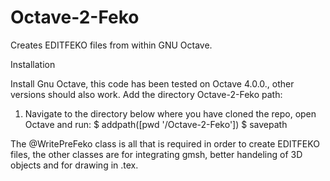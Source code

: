 # Octave-2-Feko
Creates EDITFEKO files from within GNU Octave. 

Installation

Install Gnu Octave, this code has been tested on Octave 4.0.0., other versions should
also work. Add the directory Octave-2-Feko path:

  1. Navigate to the directory below where you have cloned the repo, open Octave and run:
    $ addpath([pwd '/Octave-2-Feko'])
    $ savepath

The @WritePreFeko class is all that is required in order to create EDITFEKO files, the other classes are for integrating gmsh, better handeling of 3D objects and for drawing in .tex.
